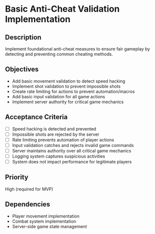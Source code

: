 # Basic Anti-Cheat Validation Implementation

## Description

Implement foundational anti-cheat measures to ensure fair gameplay by detecting and preventing common cheating methods.

## Objectives

- Add basic movement validation to detect speed hacking
- Implement shot validation to prevent impossible shots
- Create rate limiting for actions to prevent automation/macros
- Add basic input validation for all game actions
- Implement server authority for critical game mechanics

## Acceptance Criteria

- [ ] Speed hacking is detected and prevented
- [ ] Impossible shots are rejected by the server
- [ ] Rate limiting prevents automation of player actions
- [ ] Input validation catches and rejects invalid game commands
- [ ] Server maintains authority over all critical game mechanics
- [ ] Logging system captures suspicious activities
- [ ] System does not impact performance for legitimate players

## Priority

High (required for MVP)

## Dependencies

- Player movement implementation
- Combat system implementation
- Server-side game state management
